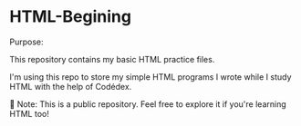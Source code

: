 # HTML-Begining  
Purpose:

This repository contains my basic HTML practice files.  

I'm using this repo to store my simple HTML programs I wrote while I study HTML with the help of Codédex.

 📌 Note:
This is a public repository. Feel free to explore it if you're learning HTML too!

